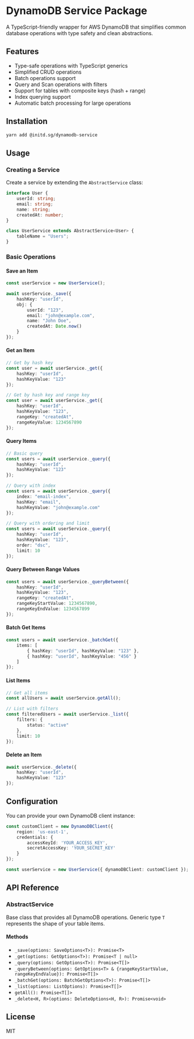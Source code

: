 # DynamoDB Service Package

A TypeScript-friendly wrapper for AWS DynamoDB that simplifies common database
operations with type safety and clean abstractions.

## Features

- Type-safe operations with TypeScript generics
- Simplified CRUD operations
- Batch operations support
- Query and Scan operations with filters
- Support for tables with composite keys (hash + range)
- Index querying support
- Automatic batch processing for large operations

## Installation

```bash
yarn add @initd.sg/dynamodb-service
```

## Usage

### Creating a Service

Create a service by extending the `AbstractService` class:

```typescript
interface User {
    userId: string;
    email: string;
    name: string;
    createdAt: number;
}

class UserService extends AbstractService<User> {
    tableName = "Users";
}
```

### Basic Operations

#### Save an Item

```typescript
const userService = new UserService();

await userService._save({
    hashKey: "userId",
    obj: {
        userId: "123",
        email: "john@example.com",
        name: "John Doe",
        createdAt: Date.now()
    }
});
```

#### Get an Item

```typescript
// Get by hash key
const user = await userService._get({
    hashKey: "userId",
    hashKeyValue: "123"
});

// Get by hash key and range key
const user = await userService._get({
    hashKey: "userId",
    hashKeyValue: "123",
    rangeKey: "createdAt",
    rangeKeyValue: 1234567890
});
```

#### Query Items

```typescript
// Basic query
const users = await userService._query({
    hashKey: "userId",
    hashKeyValue: "123"
});

// Query with index
const users = await userService._query({
    index: "email-index",
    hashKey: "email",
    hashKeyValue: "john@example.com"
});

// Query with ordering and limit
const users = await userService._query({
    hashKey: "userId",
    hashKeyValue: "123",
    order: "dsc",
    limit: 10
});
```

#### Query Between Range Values

```typescript
const users = await userService._queryBetween({
    hashKey: "userId",
    hashKeyValue: "123",
    rangeKey: "createdAt",
    rangeKeyStartValue: 1234567890,
    rangeKeyEndValue: 1234567899
});
```

#### Batch Get Items

```typescript
const users = await userService._batchGet({
    items: [
        { hashKey: "userId", hashKeyValue: "123" },
        { hashKey: "userId", hashKeyValue: "456" }
    ]
});
```

#### List Items

```typescript
// Get all items
const allUsers = await userService.getAll();

// List with filters
const filteredUsers = await userService._list({
    filters: {
        status: "active"
    },
    limit: 10
});
```

#### Delete an Item

```typescript
await userService._delete({
    hashKey: "userId",
    hashKeyValue: "123"
});
```

## Configuration

You can provide your own DynamoDB client instance:

```typescript
const customClient = new DynamoDBClient({
    region: 'us-east-1',
    credentials: {
        accessKeyId: 'YOUR_ACCESS_KEY',
        secretAccessKey: 'YOUR_SECRET_KEY'
    }
});

const userService = new UserService({ dynamoDBClient: customClient });
```

## API Reference

### AbstractService<T>

Base class that provides all DynamoDB operations. Generic type `T` represents the shape of your table items.

#### Methods

- `_save(options: SaveOptions<T>): Promise<T>`
- `_get(options: GetOptions<T>): Promise<T | null>`
- `_query(options: GetOptions<T>): Promise<T[]>`
- `_queryBetween(options: GetOptions<T> & {rangeKeyStartValue, rangeKeyEndValue}): Promise<T[]>`
- `_batchGet(options: BatchGetOptions<T>): Promise<T[]>`
- `_list(options: ListOptions): Promise<T[]>`
- `getAll(): Promise<T[]>`
- `_delete<H, R>(options: DeleteOptions<H, R>): Promise<void>`

## License

MIT
